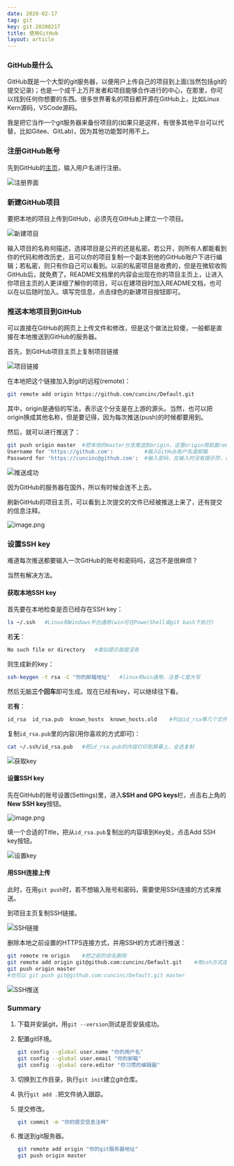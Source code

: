 ```yaml
---
date: 2020-02-17
tag: git
key: git.20200217
title: 使用GitHub
layout: article
---
```


###  GitHub是什么

GitHub既是一个大型的git服务器，以便用户上传自己的项目到上面(当然包括git的提交记录)；也是一个成千上万开发者和项目能够合作进行的中心，在那里，你可以找到任何你想要的东西。很多世界著名的项目都开源在GitHub上，比如Linux Kern源码，VSCode源码。

我是把它当作一个git服务器来备份项目的(如果只是这样，有很多其他平台可以代替，比如Gitee、GitLab)，因为其他功能暂时用不上。

### 注册GitHub账号

先到GitHub的[主页](https://github.com/)，输入用户名进行注册。

![注册界面](https://i.loli.net/2020/03/02/z1rOWx3Ia4dNuGk.png)

### 新建GitHub项目

要把本地的项目上传到GitHub，必须先在GitHub上建立一个项目。

![新建项目](https://i.loli.net/2020/03/02/DGiT9EkQKI7ZySj.png)

输入项目的名称何描述，选择项目是公开的还是私密。若公开，则所有人都能看到你的代码和修改历史，且可以你的项目复制一个副本到他的GitHub账户下进行编辑；若私密，则只有你自己可以看到。以前的私密项目是收费的，但是在微软收购GitHub后，就免费了。README文档里的内容会出现在你的项目主页上，让进入你项目主页的人更详细了解你的项目，可以在建项目时加入README文档，也可以在以后随时加入。填写完信息，点击绿色的新建项目按钮即可。

### 推送本地项目到GitHub

可以直接在GitHub的网页上上传文件和修改，但是这个做法比较傻，一般都是直接在本地推送到GitHub的服务器。

首先，到GitHub项目主页上复制项目链接

![项目链接](https://i.loli.net/2020/03/02/heWfbB2nzyH7MUG.png)

在本地把这个链接加入到git的远程(remote)：

```bash
git remote add origin https://github.com/cuncinc/Default.git
```

其中，origin是通俗的写法，表示这个分支是在上游的源头。当然，也可以把origin换成其他名称，但是要记得，因为每次推送(push)的时候都要用到。

然后，就可以进行推送了：

```bash
git push origin master	#把本地的master分支推送到origin，这里origin用前面remote的命名代替
Username for 'https://github.com':		    #输入GitHub账户名或邮箱
Password for 'https://cuncinc@github.com':	#输入密码，在输入时没有提示符，但确实在输入
```

![推送成功](https://i.loli.net/2020/03/02/wEbUodmytPGvTjJ.png)

因为GitHub的服务器在国外，所以有时候会连不上去。

刷新GitHub的项目主页，可以看到上次提交的文件已经被推送上来了，还有提交的信息注释。

![image.png](https://i.loli.net/2020/03/02/Z9OoVDktdKGHl36.png)

### 设置SSH key

难道每次推送都要输入一次GitHub的账号和密码吗，这岂不是很麻烦？

当然有解决方法。

#### 获取本地SSH key

首先要在本地检查是否已经存在SSH key：

```bash
ls ~/.ssh	#Linux和Windows平台通用(win可在PowerShell或git bash下执行)
```

若**无**：

```bash
No such file or directory	#类似提示就是没有
```

则生成新的key：

```bash
ssh-keygen -t rsa -C "你的邮箱地址"	#linux和win通用，注意-C是大写
```

然后无脑**三个回车**即可生成。现在已经有key，可以继续往下看。

若**有**：

```bash
id_rsa  id_rsa.pub  known_hosts  known_hosts.old	#列出id_rsa等几个文件则说明有
```

复制`id_rsa.pub`里的内容(用你喜欢的方式即可)：

```bash
cat ~/.ssh/id_rsa.pub	#把id_rsa.pub的内容打印到屏幕上，全选复制
```

![获取key](https://i.loli.net/2020/03/02/EZPVwp7r9OJ1sKN.png)

#### 设置SSH key

先在GitHub的账号设置(Settings)里，进入**SSH and GPG keys**栏，点击右上角的**New SSH key**按钮。

![image.png](https://i.loli.net/2020/03/02/18qnjBaxKtm9I7w.png)

填一个合适的Title，把从`id_rsa.pub`复制出的内容填到Key处，点击Add SSH key按钮。

![设置key](https://i.loli.net/2020/03/02/qUzDMASXGOPfWVC.png)

#### 用SSH连接上传

此时，在用`git push`时，若不想输入账号和密码，需要使用SSH连接的方式来推送。

到项目主页复制SSH链接。

![SSH链接](https://i.loli.net/2020/03/03/cw8DzNqdFAeUHGi.png)

删除本地之前设置的HTTPS连接方式，并用SSH的方式进行推送：

```bash
git remote rm origin	#把之前的命名删除
git remote add origin git@github.com:cuncinc/Default.git	#用ssh方式连接
git push origin master
#也可以 git push git@github.com:cuncinc/Default.git master
```

![SSH推送](https://i.loli.net/2020/03/03/ZCBH4fGOzvDJnK8.png)

### Summary

1. 下载并安装git，用`git --version`测试是否安装成功。

2. 配置git环境。

   ```bash
   git config --global user.name "你的用户名"
   git config --global user.email "你的邮箱"
   git config --global core.editor "你习惯的编辑器"
   ```

3. 切换到工作目录，执行`git init`建立git仓库。

4. 执行`git add .`把文件纳入跟踪。

5. 提交修改。

   ```bash
   git commit -m "你的提交信息注释"
   ```

6. 推送到git服务器。

   ```bash
   git remote add origin "你的git服务器地址"
   git push origin master
   ```

 